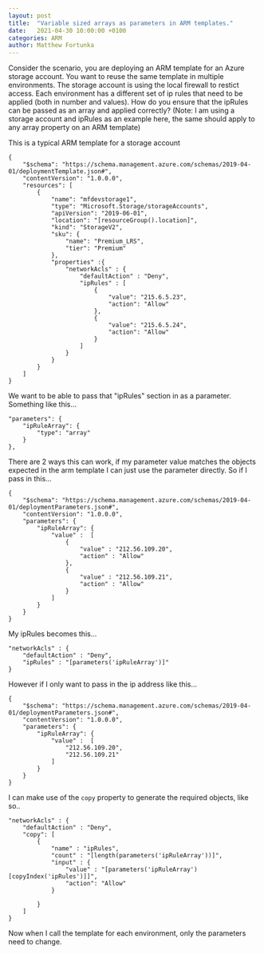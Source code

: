 ```yaml
---
layout: post
title:  "Variable sized arrays as parameters in ARM templates."
date:   2021-04-30 10:00:00 +0100
categories: ARM
author: Matthew Fortunka
---
```


Consider the scenario, you are deploying an ARM template for an Azure storage account.  You want to reuse the same template in multiple environments.  The storage account is using the local firewall to restict access.  Each environment has a different set of ip rules that need to be applied (both in number and values).  How do you ensure that the ipRules can be passed as an array and applied correctly?  (Note: I am using a storage account and ipRules as an example here, the same should apply to any array property on an ARM template)

This is a typical ARM template for a storage account

    {
        "$schema": "https://schema.management.azure.com/schemas/2019-04-01/deploymentTemplate.json#",
        "contentVersion": "1.0.0.0",
        "resources": [
            {
                "name": "mfdevstorage1",
                "type": "Microsoft.Storage/storageAccounts",
                "apiVersion": "2019-06-01",
                "location": "[resourceGroup().location]",
                "kind": "StorageV2",
                "sku": {
                    "name": "Premium_LRS",
                    "tier": "Premium"
                },
                "properties" :{
                    "networkAcls" : {
                        "defaultAction" : "Deny",
                        "ipRules" : [
                            {
                                "value": "215.6.5.23",
                                "action": "Allow"
                            },
                            {
                                "value": "215.6.5.24",
                                "action": "Allow"
                            }
                        ]
                    }
                }
            }
        ]
    }

We want to be able to pass that "ipRules" section in as a parameter. Something like this...

    "parameters": {
        "ipRuleArray": {
            "type": "array"
        }
    },

There are 2 ways this can work, if my parameter value matches the objects expected in the arm template I can just use the parameter directly.  So if I pass in this...

    {
        "$schema": "https://schema.management.azure.com/schemas/2019-04-01/deploymentParameters.json#",
        "contentVersion": "1.0.0.0",
        "parameters": {
            "ipRuleArray": {
                "value" :  [
                    {
                        "value" : "212.56.109.20",
                        "action" : "Allow"
                    },
                    {
                        "value" : "212.56.109.21",
                        "action" : "Allow"
                    }
                ]
            }
        }
    }

My ipRules becomes this...

    "networkAcls" : {
        "defaultAction" : "Deny",
        "ipRules" : "[parameters('ipRuleArray')]"
    }

However if I only want to pass in the ip address like this...

    {
        "$schema": "https://schema.management.azure.com/schemas/2019-04-01/deploymentParameters.json#",
        "contentVersion": "1.0.0.0",
        "parameters": {
            "ipRuleArray": {
                "value" :  [
                    "212.56.109.20",
                    "212.56.109.21"
                ]
            }
        }
    }

I can make use of the `copy` property to generate the required objects, like so..

    "networkAcls" : {
        "defaultAction" : "Deny",
        "copy": [
            {
                "name" : "ipRules",
                "count" : "[length(parameters('ipRuleArray'))]",
                "input" : {
                    "value" : "[parameters('ipRuleArray')[copyIndex('ipRules')]]",
                    "action": "Allow"
                }

            }
        ]
    }

Now when I call the template for each environment, only the parameters need to change.






